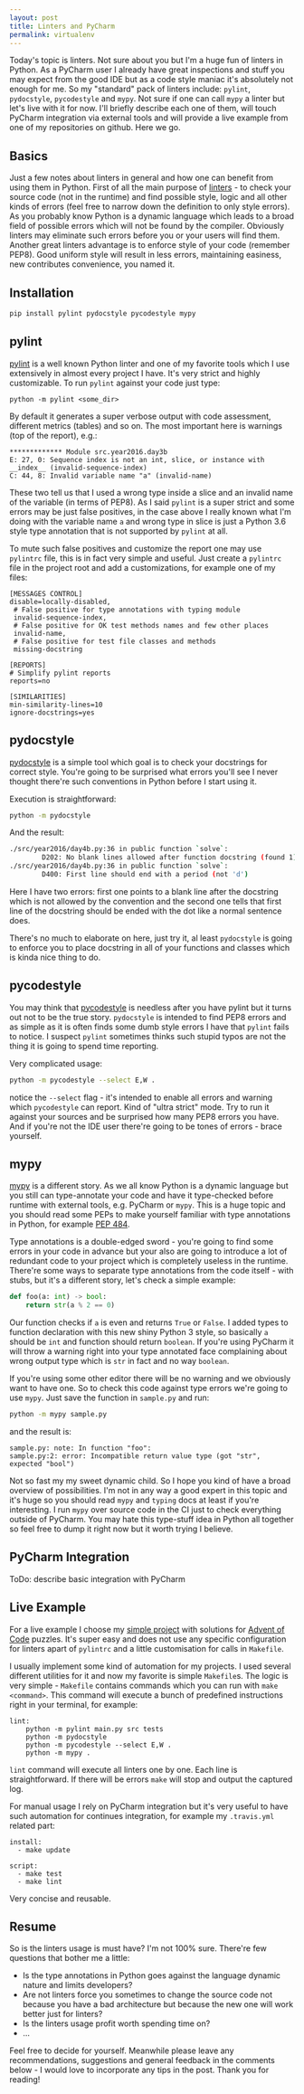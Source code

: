 ```yaml
---
layout: post
title: Linters and PyCharm
permalink: virtualenv
---
```


Today's topic is linters. Not sure about you but I'm a huge fun of linters in Python. As a PyCharm user I already have great inspections and stuff you may expect from the good IDE but as a code style maniac it's absolutely not enough for me. So my "standard" pack of linters include: `pylint`, `pydocstyle`, `pycodestyle` and `mypy`. Not sure if one can call `mypy` a linter but let's live with it for now. I'll briefly describe each one of them, will touch PyCharm integration via external tools and will provide a live example from one of my repositories on github. Here we go.

## Basics

Just a few notes about linters in general and how one can benefit from using them in Python. First of all the main purpose of [linters][1] - to check your source code (not in the runtime) and find possible style, logic and all other kinds of errors (feel free to narrow down the definition to only style errors). As you probably know Python is a dynamic language which leads to a broad field of possible errors which will not be found by the compiler. Obviously linters may eliminate such errors before you or your users will find them. Another great linters advantage is to enforce style of your code (remember PEP8). Good uniform style will result in less errors, maintaining easiness, new contributes convenience, you named it.

## Installation

```bash
pip install pylint pydocstyle pycodestyle mypy
```

## pylint

[pylint][2] is a well known Python linter and one of my favorite tools which I use extensively in almost every project I have. It's very strict and highly customizable. To run `pylint` against your code just type:

```
python -m pylint <some_dir>
```

By default it generates a super verbose output with code assessment, different metrics (tables) and so on. The most important here is warnings (top of the report), e.g.:

```
************* Module src.year2016.day3b
E: 27, 0: Sequence index is not an int, slice, or instance with __index__ (invalid-sequence-index)
C: 44, 8: Invalid variable name "a" (invalid-name)
```

These two tell us that I used a wrong type inside a slice and an invalid name of the variable (in terms of PEP8). As I said `pylint` is a super strict and some errors may be just false positives, in the case above I really known what I'm doing with the variable name `a` and wrong type in slice is just a Python 3.6 style type annotation that is not supported by `pylint` at all.

To mute such false positives and customize the report one may use `pylintrc` file, this is in fact very simple and useful. Just create a `pylintrc` file in the project root and add a customizations, for example one of my files:

```
[MESSAGES CONTROL]
disable=locally-disabled,
 # False positive for type annotations with typing module
 invalid-sequence-index,
 # False positive for OK test methods names and few other places
 invalid-name,
 # False positive for test file classes and methods
 missing-docstring

[REPORTS]
# Simplify pylint reports
reports=no

[SIMILARITIES]
min-similarity-lines=10
ignore-docstrings=yes
```

## pydocstyle

[pydocstyle][3] is a simple tool which goal is to check your docstrings for correct style. You're going to be surprised what errors you'll see I never thought there're such conventions in Python before I start using it.

Execution is straightforward:

```bash
python -m pydocstyle
```

And the result:

```bash
./src/year2016/day4b.py:36 in public function `solve`:
        D202: No blank lines allowed after function docstring (found 1)
./src/year2016/day4b.py:36 in public function `solve`:
        D400: First line should end with a period (not 'd')
```

Here I have two errors: first one points to a blank line after the docstring which is not allowed by the convention and the second one tells that first line of the docstring should be ended with the dot like a normal sentence does.

There's no much to elaborate on here, just try it, al least `pydocstyle` is going to enforce you to place docstring in all of your functions and classes which is kinda nice thing to do.

## pycodestyle

You may think that [pycodestyle][4] is needless after you have pylint but it turns out not to be the true story. `pydocstyle` is intended to find PEP8 errors and as simple as it is often finds some dumb style errors I have that `pylint` fails to notice. I suspect `pylint` sometimes thinks such stupid typos are not the thing it is going to spend time reporting.

Very complicated usage:

```bash
python -m pycodestyle --select E,W .
```

notice the `--select` flag - it's intended to enable all errors and warning which `pycodestyle` can report. Kind of "ultra strict" mode. Try to run it against your sources and be surprised how many PEP8 errors you have. And if you're not the IDE user there're going to be tones of errors - brace yourself.

## mypy

[mypy][5] is a different story. As we all know Python is a dynamic language but you still can type-annotate your code and have it type-checked before runtime with external tools, e.g. PyCharm or `mypy`. This is a huge topic and you should read some PEPs to make yourself familiar with type annotations in Python, for example [PEP 484][8].

Type annotations is a double-edged sword - you're going to find some errors in your code in advance but your also are going to introduce a lot of redundant code to your project which is completely useless in the runtime. There're some ways to separate type annotations from the code itself - with stubs, but it's a different story, let's check a simple example:

```python
def foo(a: int) -> bool:
    return str(a % 2 == 0)
```

Our function checks if `a` is even and returns `True` or `False`. I added types to function declaration with this new shiny Python 3 style, so basically `a` should be `int` and function should return `boolean`. If you're using PyCharm it will throw a warning right into your type annotated face complaining about wrong output type which is `str` in fact and no way `boolean`.

If you're using some other editor there will be no warning and we obviously want to have one. So to check this code against type errors we're going to use `mypy`. Just save the function in `sample.py` and run:

```bash
python -m mypy sample.py
```

and the result is:

```
sample.py: note: In function "foo":
sample.py:2: error: Incompatible return value type (got "str", expected "bool")
```

Not so fast my my sweet dynamic child. So I hope you kind of have a broad overview of possibilities. I'm not in any way a good expert in this topic and it's huge so you should read `mypy` and `typing` docs at least if you're interesting. I run `mypy` over source code in the CI just to check everything outside of PyCharm. You may hate this type-stuff idea in Python all together so feel free to dump it right now but it worth trying I believe.

## PyCharm Integration

ToDo: describe basic integration with PyCharm

## Live Example

For a live example I choose my [simple project][7] with solutions for [Advent of Code][6] puzzles. It's super easy and does not use any specific configuration for linters apart of `pylintrc` and a little customisation for calls in `Makefile`.

I usually implement some kind of automation for my projects. I used several different utilities for it and now my favorite is simple `Makefile`s. The logic is very simple - `Makefile` contains commands which you can run with `make <command>`. This command will execute a bunch of predefined instructions right in your terminal, for example:

```
lint:
	python -m pylint main.py src tests
	python -m pydocstyle
	python -m pycodestyle --select E,W .
	python -m mypy .

```

`lint` command will execute all linters one by one. Each line is straightforward. If there will be errors `make` will stop and output the captured log.

For manual usage I rely on PyCharm integration but it's very useful to have such automation for continues integration, for example my `.travis.yml` related part:

```
install:
  - make update

script:
  - make test
  - make lint
```

Very concise and reusable.

## Resume

So is the linters usage is must have? I'm not 100% sure. There're few questions that bother me a little:

 - Is the type annotations in Python goes against the language dynamic nature and limits developers?
 - Are not linters force you sometimes to change the source code not because you have a bad architecture but because the new one will work better just for linters?
 - Is the linters usage profit worth spending time on?
 - ...

Feel free to decide for yourself. Meanwhile please leave any recommendations, suggestions and general feedback in the comments below - I would love to incorporate any tips in the post. Thank you for reading!

 [1]: https://en.wikipedia.org/wiki/Lint_(software)
 [2]: https://www.pylint.org
 [3]: http://www.pydocstyle.org
 [4]: http://pycodestyle.pycqa.org/
 [5]: http://mypy-lang.org
 [6]: http://adventofcode.com
 [7]: https://github.com/lancelote/advent_of_code
 [8]: https://www.python.org/dev/peps/pep-0484/
